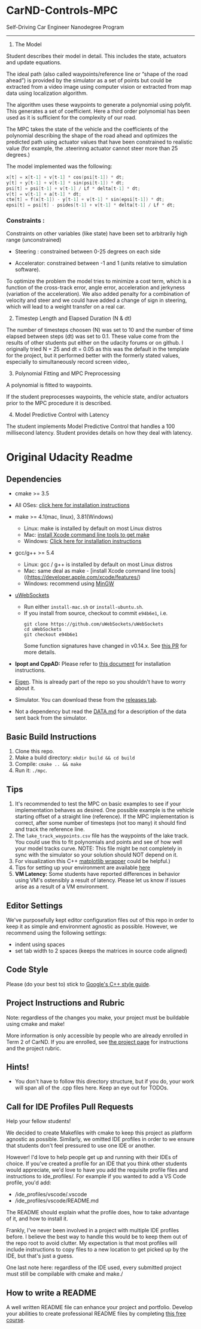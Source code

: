 # CarND-Controls-MPC
Self-Driving Car Engineer Nanodegree Program

---

1. The ModelStudent describes their model in detail. This includes the state, actuators and update equations.The ideal path (also called waypoints/reference line or “shape of the road ahead”)  is provided by the simulator as a set of points but could be extracted from a video image using computer vision or extracted from map data using localization algorithm. The algorithm uses these waypoints to generate a polynomial using polyfit. This generates a set of coefficient. Here a third order polynomial has been used as it is sufficient for the complexity of our road. The MPC takes the state of the vehicle and the coefficients of the polynomial describing the shape of the road ahead and optimizes the predicted path using actuator values that have been constrained to realistic value (for example, the .steerinng actuator cannot steer more than 25 degrees.) The model implemented was the following:  ```cpp
x[t] = x[t-1] + v[t-1] * cos(psi[t-1]) * dt;y[t] + y[t-1] + v[t-1] * sin(psi[t-1]) * dt;
psi[t] = psi[t-1] + v[t-1] / Lf * delta[t-1] * dt;v[t] = v[t-1] + a[t-1] * dt;
cte[t] = f(x[t-1]) - y[t-1] + v[t-1] * sin(epsi[t-1]) * dt;
epsi[t] = psi[t] - psides[t-1] + v[t-1] * delta[t-1] / Lf * dt;
```### Constraints : Constraints on other variables (like state) have been set to arbitrarily high range (unconstrained) * Steering : constrained between 0-25 degrees on each side* Accelerator: constrained between -1 and 1 (units relative to simulation software). To optimize the problem the model tries to minimize a cost term, which is a function of the cross-track error, angle error, acceleration and jerkyness (variation of the acceleration).  We also added penalty for a combination of velocity and steer and we could have added a change of sign in steering, which will lead to a weight transfer on a real car. 2. Timestep Length and Elapsed Duration (N & dt)The number of timesteps choosen (N) was set to 10 and the number of time elapsed between steps (dt) was set to 0.1. These value come from the results of other students put either on the udacity forums or on github. I originally tried N = 25 and dt = 0.05 as this was the default in the template for the project, but it performed better with the formerly stated values, especially to simultaneously record screen video,.3. Polynomial Fitting and MPC PreprocessingA polynomial is fitted to waypoints.If the student preprocesses waypoints, the vehicle state, and/or actuators prior to the MPC procedure it is described.4. Model Predictive Control with LatencyThe student implements Model Predictive Control that handles a 100 millisecond latency. Student provides details on how they deal with latency.

# Original Udacity Readme 

## Dependencies

* cmake >= 3.5
 * All OSes: [click here for installation instructions](https://cmake.org/install/)
* make >= 4.1(mac, linux), 3.81(Windows)
  * Linux: make is installed by default on most Linux distros
  * Mac: [install Xcode command line tools to get make](https://developer.apple.com/xcode/features/)
  * Windows: [Click here for installation instructions](http://gnuwin32.sourceforge.net/packages/make.htm)
* gcc/g++ >= 5.4
  * Linux: gcc / g++ is installed by default on most Linux distros
  * Mac: same deal as make - [install Xcode command line tools]((https://developer.apple.com/xcode/features/)
  * Windows: recommend using [MinGW](http://www.mingw.org/)
* [uWebSockets](https://github.com/uWebSockets/uWebSockets)
  * Run either `install-mac.sh` or `install-ubuntu.sh`.
  * If you install from source, checkout to commit `e94b6e1`, i.e.
    ```
    git clone https://github.com/uWebSockets/uWebSockets
    cd uWebSockets
    git checkout e94b6e1
    ```
    Some function signatures have changed in v0.14.x. See [this PR](https://github.com/udacity/CarND-MPC-Project/pull/3) for more details.

* **Ipopt and CppAD:** Please refer to [this document](https://github.com/udacity/CarND-MPC-Project/blob/master/install_Ipopt_CppAD.md) for installation instructions.
* [Eigen](http://eigen.tuxfamily.org/index.php?title=Main_Page). This is already part of the repo so you shouldn't have to worry about it.
* Simulator. You can download these from the [releases tab](https://github.com/udacity/self-driving-car-sim/releases).
* Not a dependency but read the [DATA.md](./DATA.md) for a description of the data sent back from the simulator.


## Basic Build Instructions

1. Clone this repo.
2. Make a build directory: `mkdir build && cd build`
3. Compile: `cmake .. && make`
4. Run it: `./mpc`.

## Tips

1. It's recommended to test the MPC on basic examples to see if your implementation behaves as desired. One possible example
is the vehicle starting offset of a straight line (reference). If the MPC implementation is correct, after some number of timesteps
(not too many) it should find and track the reference line.
2. The `lake_track_waypoints.csv` file has the waypoints of the lake track. You could use this to fit polynomials and points and see of how well your model tracks curve. NOTE: This file might be not completely in sync with the simulator so your solution should NOT depend on it.
3. For visualization this C++ [matplotlib wrapper](https://github.com/lava/matplotlib-cpp) could be helpful.)
4.  Tips for setting up your environment are available [here](https://classroom.udacity.com/nanodegrees/nd013/parts/40f38239-66b6-46ec-ae68-03afd8a601c8/modules/0949fca6-b379-42af-a919-ee50aa304e6a/lessons/f758c44c-5e40-4e01-93b5-1a82aa4e044f/concepts/23d376c7-0195-4276-bdf0-e02f1f3c665d)
5. **VM Latency:** Some students have reported differences in behavior using VM's ostensibly a result of latency.  Please let us know if issues arise as a result of a VM environment.

## Editor Settings

We've purposefully kept editor configuration files out of this repo in order to
keep it as simple and environment agnostic as possible. However, we recommend
using the following settings:

* indent using spaces
* set tab width to 2 spaces (keeps the matrices in source code aligned)

## Code Style

Please (do your best to) stick to [Google's C++ style guide](https://google.github.io/styleguide/cppguide.html).

## Project Instructions and Rubric

Note: regardless of the changes you make, your project must be buildable using
cmake and make!

More information is only accessible by people who are already enrolled in Term 2
of CarND. If you are enrolled, see [the project page](https://classroom.udacity.com/nanodegrees/nd013/parts/40f38239-66b6-46ec-ae68-03afd8a601c8/modules/f1820894-8322-4bb3-81aa-b26b3c6dcbaf/lessons/b1ff3be0-c904-438e-aad3-2b5379f0e0c3/concepts/1a2255a0-e23c-44cf-8d41-39b8a3c8264a)
for instructions and the project rubric.

## Hints!

* You don't have to follow this directory structure, but if you do, your work
  will span all of the .cpp files here. Keep an eye out for TODOs.

## Call for IDE Profiles Pull Requests

Help your fellow students!

We decided to create Makefiles with cmake to keep this project as platform
agnostic as possible. Similarly, we omitted IDE profiles in order to we ensure
that students don't feel pressured to use one IDE or another.

However! I'd love to help people get up and running with their IDEs of choice.
If you've created a profile for an IDE that you think other students would
appreciate, we'd love to have you add the requisite profile files and
instructions to ide_profiles/. For example if you wanted to add a VS Code
profile, you'd add:

* /ide_profiles/vscode/.vscode
* /ide_profiles/vscode/README.md

The README should explain what the profile does, how to take advantage of it,
and how to install it.

Frankly, I've never been involved in a project with multiple IDE profiles
before. I believe the best way to handle this would be to keep them out of the
repo root to avoid clutter. My expectation is that most profiles will include
instructions to copy files to a new location to get picked up by the IDE, but
that's just a guess.

One last note here: regardless of the IDE used, every submitted project must
still be compilable with cmake and make./

## How to write a README
A well written README file can enhance your project and portfolio.  Develop your abilities to create professional README files by completing [this free course](https://www.udacity.com/course/writing-readmes--ud777).
